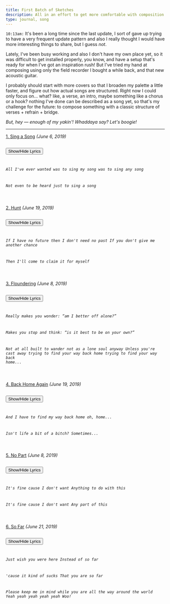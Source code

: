 ```yaml
---
title: First Batch of Sketches
description: All in an effort to get more comfortable with composition...
type: journal, song
---
```


`10:13am:` It's been a long time since the last update, I sort of gave up trying to have a very frequent update pattern and also I really thought I would have more interesting things to share, but I guess *not*.

Lately, I've been busy working and also I don't have my own place yet, so it was difficult to get installed properly, you know, and have a setup that's ready for when I've got an inspiration rush! But I've tried my hand at composing using only the field recorder I bought a while back, and that new acoustic guitar.

I probably should start with more covers so that I broaden my palette a little faster, and figure out how actual songs are structured. Right now I could only focus on... what? like, a verse, an intro, maybe something like a chorus or a hook? nothing I've done can be described as a song yet, so that's my challenge for the future: to compose something with a classic structure of verses + refrain + bridge.

*But, hey — enough of my yakin'! Whaddaya say? Let's boogie!*

***

[1. Sing a Song](/files/music/acoustic-session/1.sing-a-song.mp3) _(June 6, 2019)_

<code class="collapse">
<button type="button">Show/Hide Lyrics</button>
<em>

All I've ever wanted
was to sing my song
was to sing any song

Not even to be heard
just to sing a song

</em>
</code>

[2. Hunt](/files/music/acoustic-session/2.hunt.mp3) _(June 19, 2019)_

<code class="collapse">
<button type="button">Show/Hide Lyrics</button>
<em>

If I have no future then I don't need no past
If you don't give me another chance

Then I'll come to claim it for myself

</em>
</code>

[3. Floundering](/files/music/acoustic-session/3.floundering.mp3) _(June 8, 2019)_

<code class="collapse">
<button type="button">Show/Hide Lyrics</button>
<em>

Really makes you wonder:
“am I better off alone?”

Makes you stop and think:
“is it best to be on your own?”

Not at all built to wander
not as a lone soul anyway
Unless you're cast away
trying to find your way back home
trying to find your way back home...

</em>
</code>

[4. Back Home Again](/files/music/acoustic-session/4.back-home-again.mp3) _(June 19, 2019)_

<code class="collapse">
<button type="button">Show/Hide Lyrics</button>
<em>

And I have to find my way back home
oh, home...

Isn't life a bit of a bitch?
Sometimes...

</em>
</code>

[5. No Part](/files/music/acoustic-session/5.no-part.mp3) _(June 8, 2019)_

<code class="collapse">
<button type="button">Show/Hide Lyrics</button>
<em>

It's fine cause I don't want
Anything to do with this

It's fine cause I don't want
Any part of this

</em>
</code>


[6. So Far](/files/music/acoustic-session/6.so-far.mp3) _(June 21, 2019)_

<code class="collapse">
<button type="button">Show/Hide Lyrics</button>
<em>

Just wish you were here
Instead of so far

'cause it kind of sucks
That you are so far

Please keep me in mind while you are all the way around the world
Yeah yeah yeah yeah yeah
Woo!

</em>
</code>
